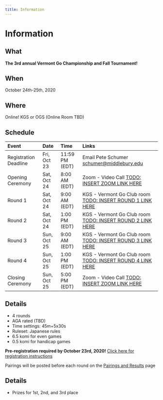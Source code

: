 ```yaml
---
title: Information
---
```


# Information

## What
__The 3rd annual Vermont Go Championship and Fall Tournament!__

## When
October 24th-25th, 2020

## Where
Online!  KGS or OGS (Online Room TBD)

## Schedule
| Event | Date | Time | Links |
| :--- | :--- | :--- | :--- |
|Registration Deadline | Fri, Oct 23 | 11:59 PM (EDT) | Email Pete Schumer [schumer@middlebury.edu](mailto:schumer@middlebury.edu) |
|Opening Ceremony | Sat, Oct 24 | 8:00 AM (EDT) | Zoom - Video Call [TODO: INSERT ZOOM LINK HERE](/) |
|Round 1 | Sat, Oct 24 | 9:00 AM (EDT) | KGS - Vermont Go Club room [TODO: INSERT ROUND 1 LINK HERE](/) |
|Round 2 | Sat, Oct 24 | 1:00 PM (EDT) | KGS - Vermont Go Club room [TODO: INSERT ROUND 2 LINK HERE](/) |
|Round 3 | Sun, Oct 25 | 9:00 AM (EDT) | KGS - Vermont Go Club room [TODO: INSERT ROUND 3 LINK HERE](/) |
|Round 4 | Sun, Oct 25 | 1:00 PM (EDT) | KGS - Vermont Go Club room [TODO: INSERT ROUND 4 LINK HERE](/) |
|Closing Ceremony | Sun, Oct 25 | 5:00 PM (EDT) | Zoom - Video Call [TODO: INSERT ZOOM LINK HERE](/) |

## Details
- 4 rounds
- AGA rated (TBD)
- Time settings: 45m+5x30s
- Ruleset: Japanese rules
- 6.5 komi for even games
- 0.5 komi for handicap games

__Pre-registration required by October 23rd, 2020!__
[Click here for registration instructions]({{site.baseurl}}/registration)

Pairings will be posted before each round on the [Pairings and Results]({{site.baseurl}}/pairings) page

## Details
- Prizes for 1st, 2nd, and 3rd place
